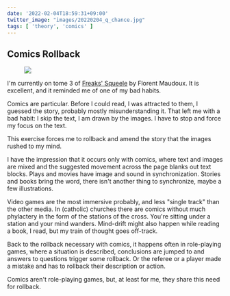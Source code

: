 ```yaml
---
date: '2022-02-04T18:59:31+09:00'
twitter_image: "images/20220204_q_chance.jpg"
tags: [ 'theory', 'comics' ]
---
```


## Comics Rollback

<figure class="right largest">
<a href="images/20220204_freaks.jpg"><img src="images/20220204_freaks.jpg" loading="lazy" /></a>
<figcaption>
</figcaption>
</figure>

I'm currently on tome 3 of [Freaks' Squeele](https://www.comixology.com/FREAKS-SQUEELE/comics-series/125173) by Florent Maudoux. It is excellent, and it reminded me of one of my bad habits.

Comics are particular. Before I could read, I was attracted to them, I guessed the story, probably mostly misunderstanding it. That left me with a bad habit: I skip the text, I am drawn by the images. I have to stop and force my focus on the text.

This exercise forces me to rollback and amend the story that the images rushed to my mind.

I have the impression that it occurs only with comics, where text and images are mixed and the suggested movement across the page blanks out text blocks. Plays and movies have image and sound in synchronization. Stories and books bring the word, there isn't another thing to synchronize, maybe a few illustrations.

Video games are the most immersive probably, and less "single track" than the other media. In (catholic) churches there are comics without much phylactery in the form of the stations of the cross. You're sitting under a station and your mind wanders. Mind-drift might also happen while reading a book, I read, but my train of thought goes off-track.

Back to the rollback necessary with comics, it happens often in role-playing games, where a situation is described, conclusions are jumped to and answers to questions trigger some rollback. Or the referee or a player made a mistake and has to rollback their description or action.

Comics aren't role-playing games, but, at least for me, they share this need for rollback.

